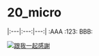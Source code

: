# 20_micro


|:---|:---:|---:|
:AAA :123: BBB:

[![跟我一起感謝](https://img.youtube.com/vi/zFdCd_SG13U/0.jpg)](https://www.youtube.com/watch?time_continue=2&v=zFdCd_SG13U "跟我一起感謝")
